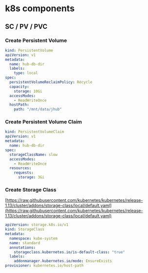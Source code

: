 # k8s components

## SC / PV / PVC

### Create Persistent Volume

```yaml
kind: PersistentVolume
apiVersion: v1
metadata:
  name: hub-db-dir
  labels:
    type: local
spec:
  persistentVolumeReclaimPolicy: Recycle
  capacity:
    storage: 10Gi
  accessModes:
    - ReadWriteOnce
  hostPath:
    path: "/mnt/data/jhub"
```

### Create Persistent Volume Claim

```yaml
kind: PersistentVolumeClaim
apiVersion: v1
metadata:
  name: hub-db-dir
spec:
  storageClassName: slow
  accessModes:
    - ReadWriteOnce
  resources:
    requests:
      storage: 3Gi
```

### Create Storage Class

[https://raw.githubusercontent.com/kubernetes/kubernetes/release-1.13/cluster/addons/storage-class/local/default.yaml](https://raw.githubusercontent.com/kubernetes/kubernetes/release-1.13/cluster/addons/storage-class/local/default.yaml)

```yaml
apiVersion: storage.k8s.io/v1
kind: StorageClass
metadata:
  namespace: kube-system
  name: standard
  annotations:
    storageclass.kubernetes.io/is-default-class: "true"
  labels:
    addonmanager.kubernetes.io/mode: EnsureExists
provisioner: kubernetes.io/host-path
```

